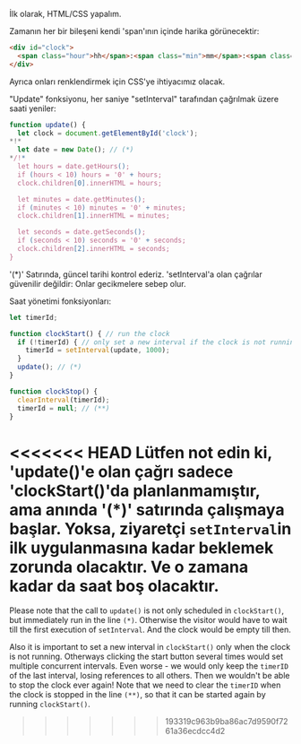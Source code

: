 İlk olarak, HTML/CSS yapalım.

Zamanın her bir bileşeni kendi 'span'ının içinde harika görünecektir:

```html
<div id="clock">
  <span class="hour">hh</span>:<span class="min">mm</span>:<span class="sec">ss</span>
</div>
```

Ayrıca onları renklendirmek için CSS'ye ihtiyacımız olacak.

"Update" fonksiyonu, her saniye "setInterval" tarafından çağrılmak üzere saati yeniler:

```js
function update() {
  let clock = document.getElementById('clock');
*!*
  let date = new Date(); // (*)
*/!*
  let hours = date.getHours();
  if (hours < 10) hours = '0' + hours;
  clock.children[0].innerHTML = hours;

  let minutes = date.getMinutes();
  if (minutes < 10) minutes = '0' + minutes;
  clock.children[1].innerHTML = minutes;

  let seconds = date.getSeconds();
  if (seconds < 10) seconds = '0' + seconds;
  clock.children[2].innerHTML = seconds;
}
```

'(*)' Satırında, güncel tarihi kontrol ederiz. 'setInterval'a olan çağrılar güvenilir değildir: Onlar gecikmelere sebep olur. 

Saat yönetimi fonksiyonları:

```js
let timerId;

function clockStart() { // run the clock  
  if (!timerId) { // only set a new interval if the clock is not running
    timerId = setInterval(update, 1000);
  }
  update(); // (*)
}

function clockStop() {
  clearInterval(timerId);
  timerId = null; // (**)
}
```

<<<<<<< HEAD
Lütfen not edin ki, 'update()'e olan çağrı sadece 'clockStart()'da planlanmamıştır, ama anında '(*)' satırında çalışmaya başlar. Yoksa, ziyaretçi `setInterval`in ilk uygulanmasına kadar beklemek zorunda olacaktır. Ve o zamana kadar da saat boş olacaktır.
=======
Please note that the call to `update()` is not only scheduled in `clockStart()`, but immediately run in the line `(*)`. Otherwise the visitor would have to wait till the first execution of `setInterval`. And the clock would be empty till then.

Also it is important to set a new interval in `clockStart()` only when the clock is not running. Otherways clicking the start button several times would set multiple concurrent intervals. Even worse - we would only keep the `timerID` of the last interval, losing references to all others. Then we wouldn't be able to stop the clock ever again! Note that we need to clear the `timerID` when the clock is stopped in the line `(**)`, so that it can be started again by running `clockStart()`.
>>>>>>> 193319c963b9ba86ac7d9590f7261a36ecdcc4d2
